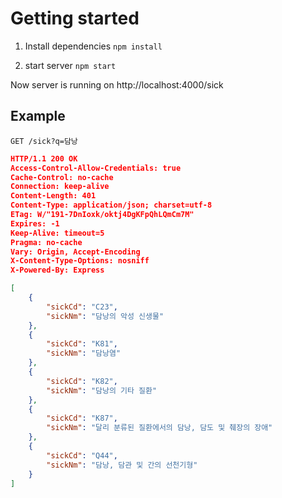 # Getting started

1. Install dependencies
   `npm install`

2. start server
   `npm start`

Now server is running on http://localhost:4000/sick

## Example

`GET /sick?q=담낭`

```json
HTTP/1.1 200 OK
Access-Control-Allow-Credentials: true
Cache-Control: no-cache
Connection: keep-alive
Content-Length: 401
Content-Type: application/json; charset=utf-8
ETag: W/"191-7DnIoxk/oktj4DgKFpQhLQmCm7M"
Expires: -1
Keep-Alive: timeout=5
Pragma: no-cache
Vary: Origin, Accept-Encoding
X-Content-Type-Options: nosniff
X-Powered-By: Express

[
    {
        "sickCd": "C23",
        "sickNm": "담낭의 악성 신생물"
    },
    {
        "sickCd": "K81",
        "sickNm": "담낭염"
    },
    {
        "sickCd": "K82",
        "sickNm": "담낭의 기타 질환"
    },
    {
        "sickCd": "K87",
        "sickNm": "달리 분류된 질환에서의 담낭, 담도 및 췌장의 장애"
    },
    {
        "sickCd": "Q44",
        "sickNm": "담낭, 담관 및 간의 선천기형"
    }
]
```
